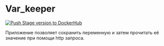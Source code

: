 # Var_keeper

[![Push Stage version to DockerHub](https://github.com/VovaDVA/var_keeper/actions/workflows/staging.yml/badge.svg)](https://github.com/VovaDVA/var_keeper/actions/workflows/staging.yml)

Приложение позволяет сохранить переменную и затем прочитать её значение при помощи http запроса.
